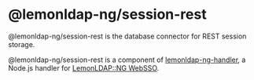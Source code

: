 # @lemonldap-ng/session-rest

@lemonldap-ng/session-rest is the database connector for REST session storage.

@lemonldap-ng/session-rest is a component of [lemonldap-ng-handler](https://www.npmjs.com/package/lemonldap-ng-handler),
a Node.js handler for [LemonLDAP::NG WebSSO](https://lemonldap-ng.org).
